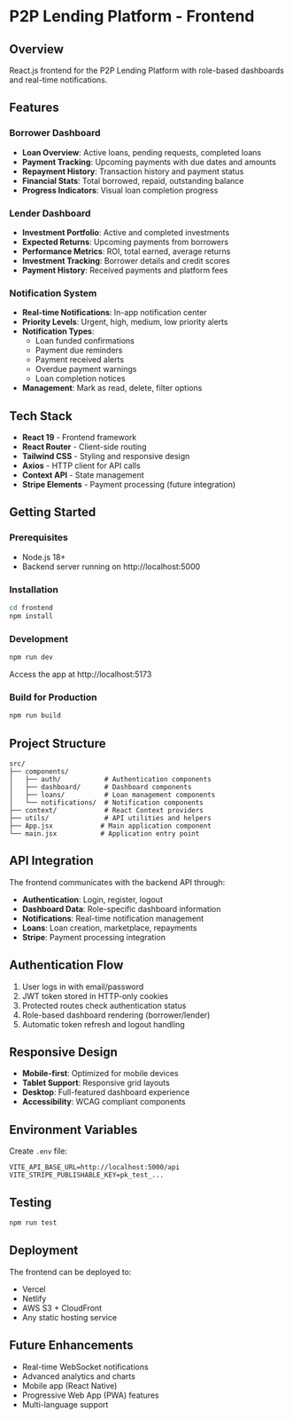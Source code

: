 # P2P Lending Platform - Frontend

## Overview
React.js frontend for the P2P Lending Platform with role-based dashboards and real-time notifications.

## Features

### Borrower Dashboard
- **Loan Overview**: Active loans, pending requests, completed loans
- **Payment Tracking**: Upcoming payments with due dates and amounts
- **Repayment History**: Transaction history and payment status
- **Financial Stats**: Total borrowed, repaid, outstanding balance
- **Progress Indicators**: Visual loan completion progress

### Lender Dashboard  
- **Investment Portfolio**: Active and completed investments
- **Expected Returns**: Upcoming payments from borrowers
- **Performance Metrics**: ROI, total earned, average returns
- **Investment Tracking**: Borrower details and credit scores
- **Payment History**: Received payments and platform fees

### Notification System
- **Real-time Notifications**: In-app notification center
- **Priority Levels**: Urgent, high, medium, low priority alerts
- **Notification Types**: 
  - Loan funded confirmations
  - Payment due reminders  
  - Payment received alerts
  - Overdue payment warnings
  - Loan completion notices
- **Management**: Mark as read, delete, filter options

## Tech Stack
- **React 19** - Frontend framework
- **React Router** - Client-side routing
- **Tailwind CSS** - Styling and responsive design
- **Axios** - HTTP client for API calls
- **Context API** - State management
- **Stripe Elements** - Payment processing (future integration)

## Getting Started

### Prerequisites
- Node.js 18+
- Backend server running on http://localhost:5000

### Installation
```bash
cd frontend
npm install
```

### Development
```bash
npm run dev
```
Access the app at http://localhost:5173

### Build for Production
```bash
npm run build
```

## Project Structure
```
src/
├── components/
│   ├── auth/           # Authentication components
│   ├── dashboard/      # Dashboard components
│   ├── loans/          # Loan management components
│   └── notifications/  # Notification components
├── context/            # React Context providers
├── utils/              # API utilities and helpers
├── App.jsx            # Main application component
└── main.jsx           # Application entry point
```

## API Integration
The frontend communicates with the backend API through:
- **Authentication**: Login, register, logout
- **Dashboard Data**: Role-specific dashboard information
- **Notifications**: Real-time notification management
- **Loans**: Loan creation, marketplace, repayments
- **Stripe**: Payment processing integration

## Authentication Flow
1. User logs in with email/password
2. JWT token stored in HTTP-only cookies
3. Protected routes check authentication status
4. Role-based dashboard rendering (borrower/lender)
5. Automatic token refresh and logout handling

## Responsive Design
- **Mobile-first**: Optimized for mobile devices
- **Tablet Support**: Responsive grid layouts
- **Desktop**: Full-featured dashboard experience
- **Accessibility**: WCAG compliant components

## Environment Variables
Create `.env` file:
```
VITE_API_BASE_URL=http://localhost:5000/api
VITE_STRIPE_PUBLISHABLE_KEY=pk_test_...
```

## Testing
```bash
npm run test
```

## Deployment
The frontend can be deployed to:
- Vercel
- Netlify  
- AWS S3 + CloudFront
- Any static hosting service

## Future Enhancements
- Real-time WebSocket notifications
- Advanced analytics and charts
- Mobile app (React Native)
- Progressive Web App (PWA) features
- Multi-language support